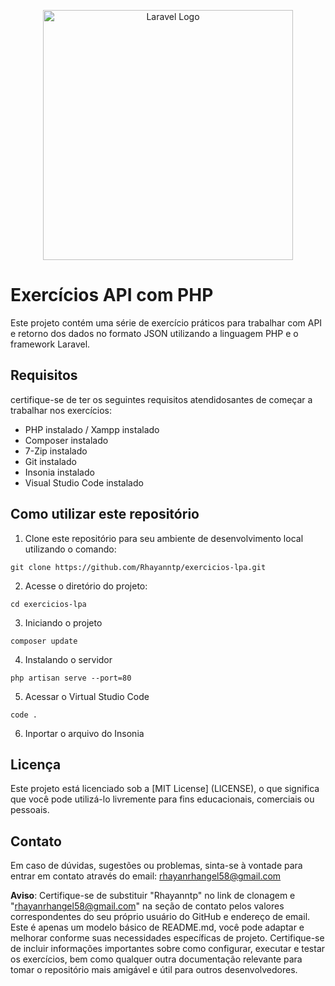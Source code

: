 <p align="center"><a href="https://laravel.com" target="_blank"><img src="https://raw.githubusercontent.com/laravel/art/master/logo-lockup/5%20SVG/2%20CMYK/1%20Full%20Color/laravel-logolockup-cmyk-red.svg" width="400" alt="Laravel Logo"></a></p>

# Exercícios API com PHP

Este projeto contém uma série de exercício práticos para trabalhar com API
e retorno dos dados no formato JSON utilizando a linguagem PHP e o 
framework Laravel.

## Requisitos 

certifique-se de ter os seguintes requisitos atendidosantes de começar a trabalhar
nos exercícios:
* PHP instalado / Xampp instalado
* Composer instalado
* 7-Zip instalado
* Git instalado
* Insonia instalado
* Visual Studio Code instalado

## Como utilizar este repositório

1. Clone este repositório para seu ambiente de desenvolvimento local utilizando o comando: 

```
git clone https://github.com/Rhayanntp/exercicios-lpa.git
``` 
2. Acesse o diretório do projeto:
```
cd exercicios-lpa
```
3. Iniciando o projeto
```
composer update
```
4. Instalando o servidor
```
php artisan serve --port=80
```
5. Acessar o Virtual Studio Code
```
code .
```
6. Inportar o arquivo do Insonia

## Licença
Este projeto está licenciado sob a [MIT License] (LICENSE), 
o que significa que você pode utilizá-lo livremente para fins educacionais,
comerciais ou pessoais.

## Contato 
Em caso de dúvidas, sugestões ou problemas, sinta-se à vontade para entrar 
em contato através do email: rhayanrhangel58@gmail.com

**Aviso**: Certifique-se de substituir "Rhayanntp" no link de clonagem e 
"rhayanrhangel58@gmail.com" na seção de contato pelos valores correspondentes do 
seu próprio usuário do GitHub e endereço de email.
Este é apenas um modelo básico de README.md, você pode adaptar e melhorar
conforme suas necessidades específicas de projeto. Certifique-se de incluir
informações importantes sobre como configurar, executar e testar os exercícios, bem
como qualquer outra documentação relevante para tomar o repositório mais 
amigável e útil para outros desenvolvedores.